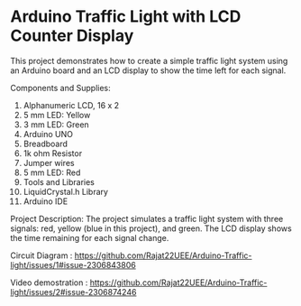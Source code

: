 # Arduino Traffic Light with LCD Counter Display
This project demonstrates how to create a simple traffic light system using an Arduino board and an LCD display to show the time left for each signal.

Components and Supplies: 
1. Alphanumeric LCD, 16 x 2
2. 5 mm LED: Yellow
3. 3 mm LED: Green
4. Arduino UNO
5. Breadboard
6. 1k ohm Resistor
7. Jumper wires
8. 5 mm LED: Red
9. Tools and Libraries
10. LiquidCrystal.h Library
11. Arduino IDE
    
Project Description:
The project simulates a traffic light system with three signals: red, yellow (blue in this project), and green. The LCD display shows the time remaining for each signal change.


Circuit Diagram : 
https://github.com/Rajat22UEE/Arduino-Traffic-light/issues/1#issue-2306843806

Video demostration : 
https://github.com/Rajat22UEE/Arduino-Traffic-light/issues/2#issue-2306874246


